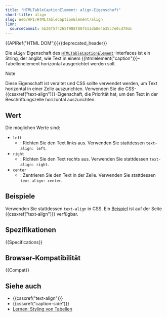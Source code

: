```yaml
---
title: "HTMLTableCaptionElement: align-Eigenschaft"
short-title: align
slug: Web/API/HTMLTableCaptionElement/align
l10n:
  sourceCommit: 5b20f5f4265f988f80f513db0e4b35c7e0cd70dc
---
```


{{APIRef("HTML DOM")}}{{deprecated_header}}

Die **`align`**-Eigenschaft des [`HTMLTableCaptionElement`](/de/docs/Web/API/HTMLTableCaptionElement)-Interfaces ist ein String, der angibt, wie Text in einem {{htmlelement("caption")}}-Tabellenelement horizontal ausgerichtet werden soll.

> [!NOTE]
> Diese Eigenschaft ist veraltet und CSS sollte verwendet werden, um Text horizontal in einer Zelle auszurichten. Verwenden Sie die CSS-{{cssxref("text-align")}}-Eigenschaft, die Priorität hat, um den Text in der Beschriftungszelle horizontal auszurichten.

## Wert

Die möglichen Werte sind:

- `left`
  - : Richten Sie den Text links aus. Verwenden Sie stattdessen `text-align: left`.
- `right`
  - : Richten Sie den Text rechts aus. Verwenden Sie stattdessen `text-align: right`.
- `center`
  - : Zentrieren Sie den Text in der Zelle. Verwenden Sie stattdessen `text-align: center`.

## Beispiele

Verwenden Sie stattdessen `text-align` in CSS. Ein [Beispiel](/de/docs/Web/CSS/text-align#table_alignment) ist auf der Seite {{cssxref("text-align")}} verfügbar.

## Spezifikationen

{{Specifications}}

## Browser-Kompatibilität

{{Compat}}

## Siehe auch

- {{cssxref("text-align")}}
- {{cssxref("caption-side")}}
- [Lernen: Styling von Tabellen](/de/docs/Learn_web_development/Core/Styling_basics/Tables)
